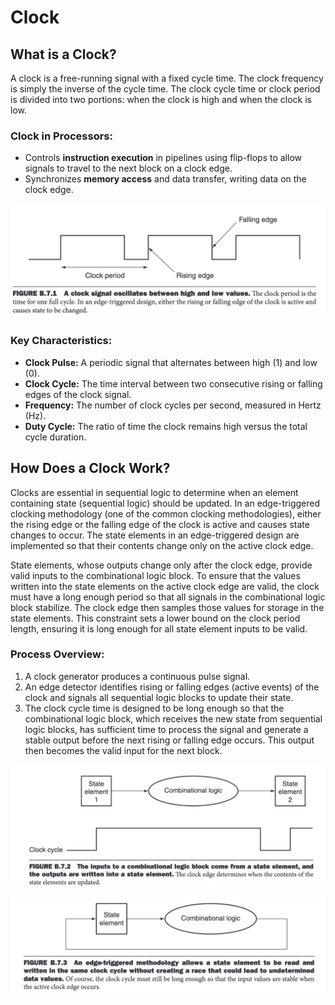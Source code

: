 # Clock

## What is a Clock?

A clock is a free-running signal with a fixed cycle time. The clock frequency is simply the inverse of the cycle time. The clock cycle time or clock period is divided into two portions: when the clock is high and when the clock is low.

### Clock in Processors:
- Controls **instruction execution** in pipelines using flip-flops to allow signals to travel to the next block on a clock edge.
- Synchronizes **memory access** and data transfer, writing data on the clock edge.

![Clock](./Assets/Images/Clock.jpg)

### Key Characteristics:
- **Clock Pulse:** A periodic signal that alternates between high (1) and low (0).
- **Clock Cycle:** The time interval between two consecutive rising or falling edges of the clock signal.
- **Frequency:** The number of clock cycles per second, measured in Hertz (Hz).
- **Duty Cycle:** The ratio of time the clock remains high versus the total cycle duration.

## How Does a Clock Work?

Clocks are essential in sequential logic to determine when an element containing state (sequential logic) should be updated. In an edge-triggered clocking methodology (one of the common clocking methodologies), either the rising edge or the falling edge of the clock is active and causes state changes to occur. The state elements in an edge-triggered design are implemented so that their contents change only on the active clock edge.

State elements, whose outputs change only after the clock edge, provide valid inputs to the combinational logic block. To ensure that the values written into the state elements on the active clock edge are valid, the clock must have a long enough period so that all signals in the combinational logic block stabilize. The clock edge then samples those values for storage in the state elements. This constraint sets a lower bound on the clock period length, ensuring it is long enough for all state element inputs to be valid.

### Process Overview:
1. A clock generator produces a continuous pulse signal.
2. An edge detector identifies rising or falling edges (active events) of the clock and signals all sequential logic blocks to update their state.
3. The clock cycle time is designed to be long enough so that the combinational logic block, which receives the new state from sequential logic blocks, has sufficient time to process the signal and generate a stable output before the next rising or falling edge occurs. This output then becomes the valid input for the next block.

![Clock cycle time need to be long enough for combinaltion logic block to process signal and produce stable output for next block](./Assets/Images/ClockFlow.jpg)

![Output from combination logic block follow a sequential logic block could become the input for the sequential logic block itself](./Assets/Images/ClockFlow2.jpg)

